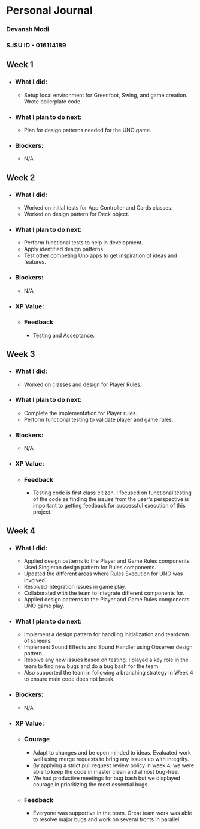 # Personal Journal

### Devansh Modi
### SJSU ID - 016114189


## Week 1

- ### What I did: 
    - Setup local environment for Greenfoot, Swing, and game creation. Wrote boilerplate code.

- ### What I plan to do next: 
    - Plan for design patterns needed for the UNO game.

- ### Blockers: 
    - N/A


## Week 2

- ### What I did: 
    - Worked on initial tests for App Controller and Cards classes.
    - Worked on design pattern for Deck object.

- ### What I plan to do next: 
    - Perform functional tests to help in development.
    - Apply identified design patterns.
    - Test other competing Uno apps to get inspiration of ideas and features.

- ### Blockers: 
    - N/A

- ### XP Value:
    - ### Feedback 
        - Testing and Acceptance.


## Week 3

- ### What I did: 
    - Worked on classes and design for Player Rules.

- ### What I plan to do next: 
    - Complete the implementation for Player rules.
    - Perform functional testing to validate player and game rules.

- ### Blockers: 
    - N/A

- ### XP Value:
    - ### Feedback 
        - Testing code is first class citizen. I focused on functional testing of the code as finding the issues from the user's perspective is important to getting feedback for successful execution of this  project.


## Week 4

- ### What I did: 
    - Applied design patterns to the Player and Game Rules components. Used Singleton design pattern for Rules components.
    - Updated the different areas where Rules Execution for UNO was involved.
    - Resolved integration issues in game play.
    - Collaborated with the team to integrate different components for. 
    - Applied design patterns to the Player and Game Rules components UNO game play.

- ### What I plan to do next: 
    - Implement a design pattern for handling initialization and teardown of screens.
    - Implement Sound Effects and Sound Handler using Observer design pattern.
    - Resolve any new issues based on testing. I played a key role in the team to find new bugs and do a bug bash for the team.
    - Also supported the team in following a branching strategy in Week 4 to ensure main code does not break.

- ### Blockers: 
    - N/A

- ### XP Value:
    - ### Courage 
        - Adapt to changes and be open minded to ideas. Evaluated work well using merge requests to bring any issues up with integrity.
        - By applying a strict pull request review policy in week 4, we were able to keep the code in master clean and almost bug-free.
        - We had productive meetings for bug bash but we displayed courage in prioritizing the most essential bugs.
    - ### Feedback
        - Everyone was supportive in the team. Great team work was able to resolve major bugs and work on several fronts in parallel.